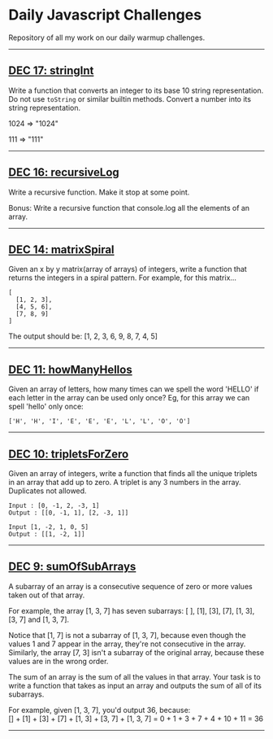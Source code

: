 # Daily Javascript Challenges

Repository of all my work on our daily warmup challenges.

---

## [DEC 17: stringInt](./191217_stringInt.md)

Write a function that converts an integer to its base 10 string representation. 
Do not use `toString` or similar builtin methods. Convert a number into its string representation.

1024 => "1024"

111 => "111"

---

## [DEC 16: recursiveLog](./191216_recursiveLog.md)

Write a recursive function. Make it stop at some point. 

Bonus: Write a recursive function that console.log all the elements of an array.

---

## [DEC 14: matrixSpiral](./191214_matrixSpiral.md)

Given an x by y matrix(array of arrays) of integers, write a function that returns the integers in a 
spiral pattern. For example, for this matrix...
```
[
  [1, 2, 3],
  [4, 5, 6],
  [7, 8, 9]
]
```
The output should be: [1, 2, 3, 6, 9, 8, 7, 4, 5]

---

## [DEC 11: howManyHellos](./191211_howManyHellos.md)

Given an array of letters, how many times can we spell the word 'HELLO' if each letter in the array 
can be used only once? Eg, for this array we can spell 'hello' only once:
```
['H', 'H', 'I', 'E', 'E', 'E', 'L', 'L', 'O', 'O']
```

---

## [DEC 10: tripletsForZero](./191210_tripletsForZero.md)

Given an array of integers, write a function that finds all the unique triplets in an array that add up to zero.
A triplet is any 3 numbers in the array. Duplicates not allowed.
```
Input : [0, -1, 2, -3, 1]
Output : [[0, -1, 1], [2, -3, 1]]

Input [1, -2, 1, 0, 5]
Output : [[1, -2, 1]]
```

---

## [DEC 9: sumOfSubArrays](./191209_sumOfSubArrays.md)

A subarray of an array is a consecutive sequence of zero or more values taken out of that array.

For example, the array [1, 3, 7] has seven subarrays: [ ], [1], [3], [7], [1, 3], [3, 7]  and [1, 3, 7].

Notice that [1, 7] is not a subarray of [1, 3, 7], because even though the values 1 and 7 appear 
in the array, they're not consecutive in the array. Similarly, the array [7, 3] isn't a subarray 
of the original array, because these values are in the wrong order.

The sum of an array is the sum of all the values in that array. Your task is to write a function that takes 
as input an array and outputs the sum of all of its subarrays.

For example, given [1, 3, 7], you'd output 36, because:  
[] + [1] + [3] + [7] + [1, 3] + [3, 7] + [1, 3, 7] = 0 + 1 + 3 + 7 + 4 + 10 + 11 = 36

---
